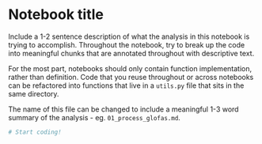 # Notebook title

Include a 1-2 sentence description of what the analysis in this notebook is trying to accomplish. Throughout the notebook, try to break up the code into meaningful chunks that are annotated throughout with descriptive text. 

For the most part, notebooks should only contain function implementation, rather than definition. Code that you reuse throughout or across notebooks can be refactored into functions that live in a `utils.py` file that sits in the same directory. 

The name of this file can be changed to include a meaningful 1-3 word summary of the analysis - eg. `01_process_glofas.md`. 

```python
# Start coding!
```
